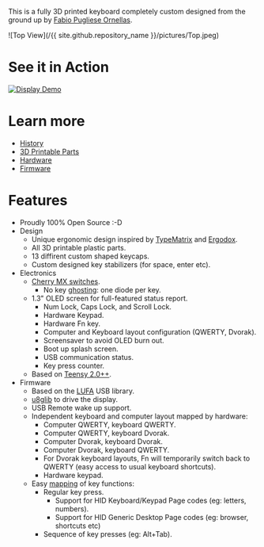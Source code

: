 This is a fully 3D printed keyboard completely custom designed from the ground up by [Fabio Pugliese Ornellas](https://github.com/fornellas).

![Top View](/{{ site.github.repository_name }}/pictures/Top.jpeg)

# See it in Action

[![Display Demo](http://img.youtube.com/vi/9C59kK4L2dM/0.jpg)](http://www.youtube.com/watch?v=9C59kK4L2dM)

# Learn more

- [History](history.html)
- [3D Printable Parts](design.html)
- [Hardware](hardware.html)
- [Firmware](firmware.html)

# Features

- Proudly 100% Open Source :-D
- Design
  - Unique ergonomic design inspired by [TypeMatrix](http://typematrix.com/) and [Ergodox](https://www.ergodox.io/).
  - All 3D printable plastic parts.
  - 13 diffirent custom shaped keycaps.
  - Custom designed key stabilizers (for space, enter etc).
- Electronics
  - [Cherry MX switches](http://cherryamericas.com/product/mx-series-2/).
    - No key [ghosting](http://blog.komar.be/how-to-make-a-keyboard-the-matrix/): one diode per key.
  - 1.3" OLED screen for full-featured status report.
    - Num Lock, Caps Lock, and Scroll Lock.
    - Hardware Keypad.
    - Hardware Fn key.
    - Computer and Keyboard layout configuration (QWERTY, Dvorak).
    - Screensaver to avoid OLED burn out.
    - Boot up splash screen.
    - USB communication status.
    - Key press counter.
  - Based on [Teensy 2.0++](https://www.pjrc.com/store/teensypp.html).
- Firmware
  - Based on the [LUFA](http://www.fourwalledcubicle.com/LUFA.php) USB library.
  - [u8glib](https://github.com/olikraus/u8glib) to drive the display.
  - USB Remote wake up support.
  - Independent keyboard and computer layout mapped by hardware:
    - Computer QWERTY, keyboard QWERTY.
    - Computer QWERTY, keyboard Dvorak.
    - Computer Dvorak, keyboard Dvorak.
    - Computer Dvorak, keyboard QWERTY.
    - For Dvorak keyboard layouts, Fn will temporarily switch back to QWERTY (easy access to usual keyboard shortcuts).
    - Hardware keypad.
  - Easy [mapping](https://github.com/fornellas/3d_printed_keyboard/blob/master/Keymap.c#L63) of key functions:
    - Regular key press.
      - Support for HID Keyboard/Keypad Page codes (eg: letters, numbers).
      - Support for HID Generic Desktop Page codes (eg: browser, shortcuts etc)
    - Sequence of key presses (eg: Alt+Tab).